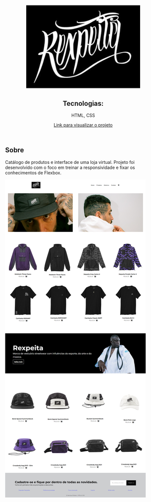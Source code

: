 <h1 align="center">
  <img src="img/rexpeita.png">
</h1>

<h2 align="center">Tecnologias:</h2>
<p align="center">HTML, CSS<br>

<p align="center"><a href="https://zesty-marigold-42fdb9.netlify.app/">Link para visualizar o projeto</a></p>

<br>

## Sobre

<p>Catálogo de produtos e interface de uma loja virtual. Projeto foi desenvolvido com o foco em treinar a responsividade e fixar os conhecimentos de Flexbox.

![Página](https://github.com/henriquepx/rexpeita_store/blob/main/assets/rxpage.png)
